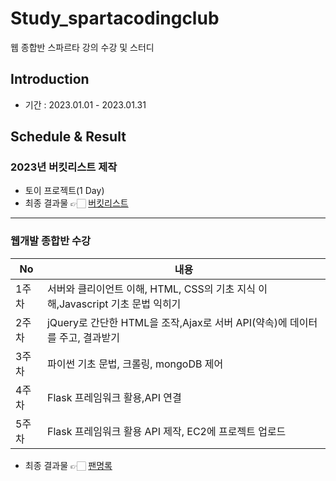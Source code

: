 # Study_spartacodingclub
웹 종합반 스파르타 강의 수강 및 스터디

## Introduction
- 기간 : 2023.01.01 - 2023.01.31

## Schedule & Result
### 2023년 버킷리스트 제작
- 토이 프로젝트(1 Day)
- 최종 결과물 👉🏻 [버킷리스트](https://github.com/heeye-log/spartacodingclub/blob/main/bucketlist_site/README.md)

---

### 웹개발 종합반 수강
|No|내용|
|------|---|
|1주차|서버와 클리이언트 이해, HTML, CSS의 기초 지식 이해,Javascript 기초 문법 익히기|
|2주차|jQuery로 간단한 HTML을 조작,Ajax로 서버 API(약속)에 데이터를 주고, 결과받기|
|3주차|파이썬 기초 문법, 크롤링, mongoDB 제어|
|4주차|Flask 프레임워크 활용,API 연결|
|5주차|Flask 프레임워크 활용 API 제작, EC2에 프로젝트 업로드|
- 최종 결과물 👉🏻 [팬명록](https://github.com/heeye-log/spartacodingclub/tree/main/homework/P_homework)
